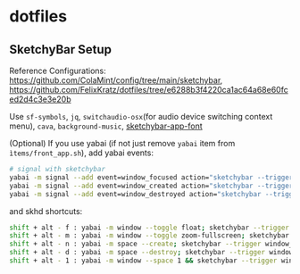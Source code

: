 # dotfiles

## SketchyBar Setup

Reference Configurations: https://github.com/ColaMint/config/tree/main/sketchybar, https://github.com/FelixKratz/dotfiles/tree/e6288b3f4220ca1ac64a68e60fced2d4c3e3e20b

Use `sf-symbols`, `jq`, `switchaudio-osx`(for audio device switching context menu), `cava`, `background-music`, [sketchybar-app-font](https://github.com/kvndrsslr/sketchybar-app-font)

(Optional) If you use yabai (if not just remove `yabai` item from `ìtems/front_app.sh`), add yabai events:
```bash
# signal with sketchybar
yabai -m signal --add event=window_focused action="sketchybar --trigger window_focus"
yabai -m signal --add event=window_created action="sketchybar --trigger windows_on_spaces"
yabai -m signal --add event=window_destroyed action="sketchybar --trigger windows_on_spaces"
```
and skhd shortcuts:
```bash
shift + alt - f : yabai -m window --toggle float; sketchybar --trigger window_focus
shift + alt - m : yabai -m window --toggle zoom-fullscreen; sketchybar --trigger window_focus
shift + alt - n : yabai -m space --create; sketchybar --trigger window_focus
shift + alt - d : yabai -m space --destroy; sketchybar --trigger window_focus
shift + alt - 1 : yabai -m window --space 1 && sketchybar --trigger windows_on_spaces
```
